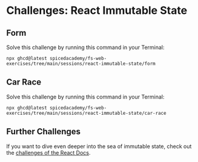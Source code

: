 # Challenges: React Immutable State

## Form

Solve this challenge by running this command in your Terminal:

```
npx ghcd@latest spicedacademy/fs-web-exercises/tree/main/sessions/react-immutable-state/form
```

## Car Race

Solve this challenge by running this command in your Terminal:

```
npx ghcd@latest spicedacademy/fs-web-exercises/tree/main/sessions/react-immutable-state/car-race
```

## Further Challenges

If you want to dive even deeper into the sea of immutable state, check out the [challenges of the React Docs](https://react.dev/learn/updating-arrays-in-state#challenges).
